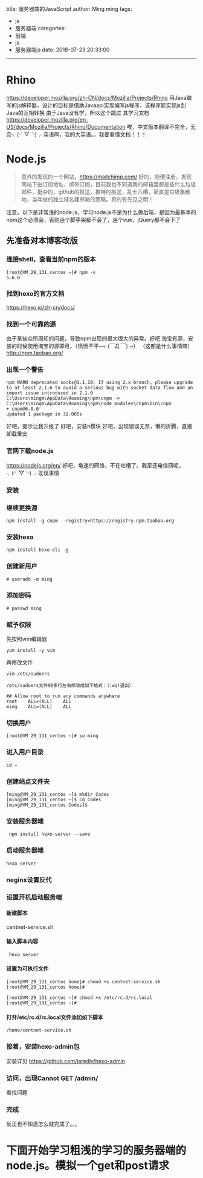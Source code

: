 title: 服务器端的JavaScript
author: Ming ming
tags:
  - js
  - 服务器端
categories:
  - 前端
  - js
  - 服务器端js
date: 2018-07-23 20:33:00
---

# Rhino
https://developer.mozilla.org/zh-CN/docs/Mozilla/Projects/Rhino
用Java编写的js解释器，设计的目标是借助Javaapi实现编写js程序，该程序能实现js到Java的互相转换
由于Java没有学，所以这个跳过
其学习文档 https://developer.mozilla.org/en-US/docs/Mozilla/Projects/Rhino/Documentation
唉，中文版本翻译不完全，无奈╮(╯▽╰)╭
英语啊，我的大英语。。我要看懂文档！！！
# Node.js
> 意外的发现的一个网站，https://mailchimp.com/ 好的，随便注册，发现网站下由订阅地址，顺带订阅，目前我也不知道我的邮箱里都是些什么垃圾邮件，挺杂的，github的推送，推特的推送，乱七八糟，简直是垃圾集散地，当年做的独立域名建邮箱的策略。真的有先见之明！

注意，以下是非常浅的node.js，学习node.js不是为什么做后端，是因为最基本的npm这个必须会，否则连个脚手架都不会了，连个vue，jQuery都不会下了

## 先准备对本博客改版
### 连接shell，查看当前npm的版本
```
[root@VM_29_131_centos ~]# npm -v
5.6.0
```
### 找到hexo的官方文档
https://hexo.io/zh-cn/docs/
### 找到一个可靠的源
由于某些众所周知的问题，导致npm出现的很大很大的异常。好吧
淘宝有源，安装的时候使用淘宝的源即可，（愤愤不平~┑(￣Д ￣)┍）
（这都是什么事情嘛）
http://npm.taobao.org/
### 出现一个警告
```
npm WARN deprecated socks@1.1.10: If using 2.x branch, please upgrade to at least 2.1.6 to avoid a serious bug with socket data flow and an import issue introduced in 2.1.0
C:\Users\mingm\AppData\Roaming\npm\cnpm -> C:\Users\mingm\AppData\Roaming\npm\node_modules\cnpm\bin\cnpm
+ cnpm@6.0.0
updated 1 package in 32.005s
```
好吧，提示让我升级了
好吧，安装n模块
好吧，出现错误无奈，懒的折腾，直接卸载重安
### 官网下载node.js
https://nodejs.org/en/
好吧，龟速的网络，不在吐槽了。我家还电信网呢，╮(╯▽╰)╭
耽误事情
### 安装
### 继续更换源
```
npm install -g cnpm --registry=https://registry.npm.taobao.org
```
### 安装hexo
```
npm install hexo-cli -g
```
### 创建新用户
```
# useradd -m ming
```
### 添加密码
```
# passwd ming
```
### 赋予权限
先按照vim编辑器
```
yum install -y vim
```
再修改文件
```
vim /etc/sudoers
```
```
/etc/sudoers文件90多行左右修改成如下格式：（:wq!退出）

## Allow root to run any commands anywhere
root    ALL=(ALL)    ALL
ming    ALL=(ALL)    ALL    
```
### 切换用户
```
[root@VM_29_131_centos ~]# su ming
```
### 进入用户目录
```
cd ~
```
### 创建站点文件夹
```
[ming@VM_29_131_centos ~]$ mkdir Codes
[ming@VM_29_131_centos ~]$ cd Codes
[ming@VM_29_131_centos Codes]$ 
```
### 安装服务器端
```
 npm install hexo-server --save

```
### 启动服务器端
```
hexo server
```
### neginx设置反代
### 设置开机启动服务端
#### 新建脚本
centnet-service.sh
#### 输入脚本内容
```
 hexo server
```
#### 设置为可执行文件
```
[root@VM_29_131_centos home]# chmod +x centnet-service.sh
[root@VM_29_131_centos home]# 
```
```
[root@VM_29_131_centos ~]# chmod +x /etc/rc.d/rc.local
[root@VM_29_131_centos ~]# 
```
#### 打开/etc/rc.d/rc.local文件添加如下脚本
```
/home/centnet-service.sh
```
### 接着，安装hexo-admin包
安装详见 https://github.com/jaredly/hexo-admin
### 访问，出现Cannot GET /admin/
查找问题
### 完成
反正也不知道怎么就完成了。。。
# 下面开始学习粗浅的学习的服务器端的node.js。模拟一个get和post请求